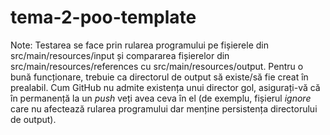 # tema-2-poo-template

Note: Testarea se face prin rularea programului pe fișierele din src/main/resources/input și compararea fișierelor din src/main/resources/references cu src/main/resources/output. Pentru o bună funcționare, trebuie ca directorul de output să existe/să fie creat în prealabil. Cum GitHub nu admite existența unui director gol, asigurați-vă că în permanență la un *push* veți avea ceva în el (de exemplu, fișierul *ignore* care nu afectează rularea programului dar menține persistența directorului de output).
